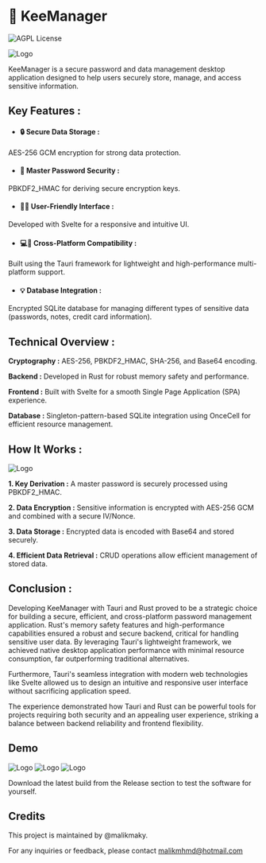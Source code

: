 




# 🔐 KeeManager


![AGPL License](https://img.shields.io/badge/Tauri-Project-darkorange)

![Logo](https://images2.imgbox.com/a0/e8/nVoYAFnW_o.jpg)


KeeManager is a secure password and data management desktop application designed to help users securely store, manage, and access sensitive information.









## Key Features :

- #### __🔒 Secure Data Storage :__ 
AES-256 GCM encryption for strong data protection.

- #### __🔑 Master Password Security :__ 
PBKDF2_HMAC for deriving secure encryption keys.
 
- #### __🙋‍♂️ User-Friendly Interface :__

Developed with Svelte for a responsive and intuitive UI.

- #### __💻📱 Cross-Platform Compatibility :__
Built using the Tauri framework for lightweight and high-performance multi-platform support.

- #### __💡 Database Integration :__
Encrypted SQLite database for managing different types of sensitive data (passwords, notes, credit card information).

## Technical Overview :

 __Cryptography :__ 
 AES-256, PBKDF2_HMAC, SHA-256, and Base64 encoding.

__Backend :__ 
Developed in Rust for robust memory safety and performance.

__Frontend :__ 
Built with Svelte for a smooth Single Page Application (SPA) experience.

__Database :__ 
Singleton-pattern-based SQLite integration using OnceCell for efficient resource management.

## How It Works :
![Logo](https://images2.imgbox.com/c1/ad/W4UrvSj0_o.jpg)

__1. Key Derivation :__ A master password is securely processed using PBKDF2_HMAC.

__2. Data Encryption :__  Sensitive information is encrypted with AES-256 GCM and combined with a secure IV/Nonce.

__3. Data Storage :__  Encrypted data is encoded with Base64 and stored securely.

__4. Efficient Data Retrieval :__ CRUD operations allow efficient management of stored data.

## Conclusion :
Developing KeeManager with Tauri and Rust proved to be a strategic choice for building a secure, efficient, and cross-platform password management application. Rust's memory safety features and high-performance capabilities ensured a robust and secure backend, critical for handling sensitive user data. By leveraging Tauri's lightweight framework, we achieved native desktop application performance with minimal resource consumption, far outperforming traditional alternatives.

Furthermore, Tauri's seamless integration with modern web technologies like Svelte allowed us to design an intuitive and responsive user interface without sacrificing application speed. 

The experience demonstrated how Tauri and Rust can be powerful tools for projects requiring both security and an appealing user experience, striking a balance between backend reliability and frontend flexibility.

## Demo
![Logo](https://images2.imgbox.com/f2/69/iay3Jvb0_o.gif)
![Logo](https://images2.imgbox.com/72/1b/dBUYRk2E_o.gif)
![Logo](https://images2.imgbox.com/f7/dc/w2ZQO4rx_o.gif)

Download the latest build from the Release section to test the software for yourself.


## Credits

This project is maintained by @malikmaky.

For any inquiries or feedback, please contact malikmhmd@hotmail.com


